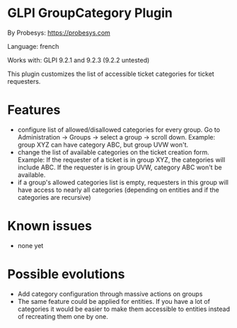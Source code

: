 GLPI GroupCategory Plugin
=========================

By Probesys: https://probesys.com

Language: french

Works with: GLPI 9.2.1 and 9.2.3 (9.2.2 untested)

This plugin customizes the list of accessible ticket categories for ticket requesters.

Features
========

* configure list of allowed/disallowed categories for every group. Go to Administration -> Groups -> select a group -> scroll down. Example: group XYZ can have category ABC, but group UVW won't.
* change the list of available categories on the ticket creation form. Example: If the requester of a ticket is in group XYZ, the categories will include ABC. If the requester is in group UVW, category ABC won't be available.
* if a group's allowed categories list is empty, requesters in this group will have access to nearly all categories (depending on entities and if the categories are recursive)

Known issues
============

* none yet

Possible evolutions
===================

* Add category configuration through massive actions on groups
* The same feature could be applied for entities. If you have a lot of categories it would be easier to make them accessible to entities instead of recreating them one by one.
